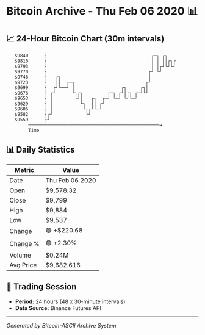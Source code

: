 # Bitcoin Archive - Thu Feb 06 2020 📊

## 📈 24-Hour Bitcoin Chart (30m intervals)

```
   $9840      ┤                                      ┌─┐ ┌┐    
   $9816      ┤                                      │ │ ││┌┐┌ 
   $9793      ┤                                      │ │┌┘└┘└┘ 
   $9770      ┤                                     ┌┘ └┘      
   $9746      ┤   ┌┐                                │          
   $9723      ┤   ││  ┌─┐                          ┌┘          
   $9699      ┤  ┌┘└──┘ │                 ┌┐     ┌┐│           
   $9676      ┤ ┌┘      └┐┌┐         ┌─┐ ┌┘│┌┐ ┌─┘└┘           
   $9653      ┤ │        └┘│   ┌┐  ┌─┘ └─┘ └┘└─┘               
   $9629      ┤ │          └┐  ││ ┌┘                           
   $9606      ┤ │           └┐┌┘└─┘                            
   $9582      ┤┌┘            └┘                                
   $9559      ┼┘                                               
        ────────────────────────────────────────────────→
        Time
```

## 📊 Daily Statistics

| Metric | Value |
|--------|-------|
| Date | Thu Feb 06 2020 |
| Open | $9,578.32 |
| Close | $9,799 |
| High | $9,884 |
| Low | $9,537 |
| Change | 🟢 +$220.68 |
| Change % | 🟢 +2.30% |
| Volume | $0.24M |
| Avg Price | $9,682.616 |

## 📅 Trading Session

- **Period:** 24 hours (48 x 30-minute intervals)
- **Data Source:** Binance Futures API

---
*Generated by Bitcoin-ASCII Archive System*
